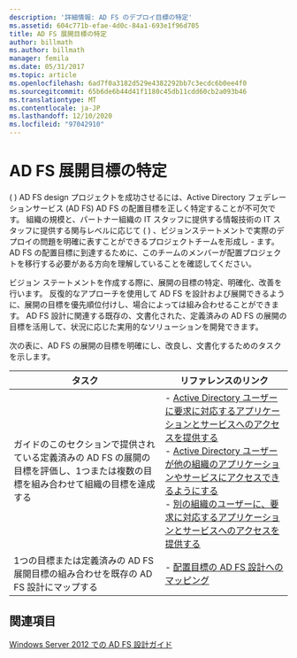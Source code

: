 ```yaml
---
description: '詳細情報: AD FS のデプロイ目標の特定'
ms.assetid: 604c771b-efae-4d0c-84a1-693e1f96d705
title: AD FS 展開目標の特定
author: billmath
ms.author: billmath
manager: femila
ms.date: 05/31/2017
ms.topic: article
ms.openlocfilehash: 6ad7f0a3182d529e4382292bb7c3ecdc6b0ee4f0
ms.sourcegitcommit: 65b6de6b44d41f1180c45db11cdd60cb2a093b46
ms.translationtype: MT
ms.contentlocale: ja-JP
ms.lasthandoff: 12/10/2020
ms.locfileid: "97042910"
---
```

# <a name="identifying-your-ad-fs-deployment-goals"></a>AD FS 展開目標の特定

\( \) AD FS design プロジェクトを成功させるには、Active Directory フェデレーションサービス (AD FS) AD FS の配置目標を正しく特定することが不可欠です。 組織の規模と、パートナー組織の IT スタッフに提供する情報技術の IT スタッフに提供する関与レベルに応じて \( \) 、ビジョンステートメントで実際のデプロイの問題を明確に表すことができるプロジェクトチームを形成し \- ます。 AD FS の配置目標に到達するために、このチームのメンバーが配置プロジェクトを移行する必要がある方向を理解していることを確認してください。

ビジョン ステートメントを作成する際に、展開の目標の特定、明確化、改善を行います。 反復的なアプローチを使用して AD FS を設計および展開できるように、展開の目標を優先順位付けし、場合によっては組み合わせることができます。 AD FS 設計に関連する既存の、文書化された、定義済みの AD FS の展開の目標を活用して、状況に応じた実用的なソリューションを開発できます。

次の表に、AD FS の展開の目標を明確にし、改良し、文書化するためのタスクを示します。

|タスク|リファレンスのリンク|
|--------|-------------------|
|ガイドのこのセクションで提供されている定義済みの AD FS の展開の目標を評価し、1つまたは複数の目標を組み合わせて組織の目標を達成する|-   [Active Directory ユーザーに要求に対応するアプリケーションとサービスへのアクセスを提供する](Provide-Your-Active-Directory-Users-Access-to-Your-Claims-Aware-Applications-and-Services.md)<br />-   [Active Directory ユーザーが他の組織のアプリケーションやサービスにアクセスできるようにする](Provide-Your-Active-Directory-Users-Access-to-the-Applications-and-Services-of-Other-Organizations.md)<br />-   [別の組織のユーザーに、要求に対応するアプリケーションとサービスへのアクセスを提供する](Provide-Users-in-Another-Organization-Access-to-Your-Claims-Aware-Applications-and-Services.md)|
|1つの目標または定義済みの AD FS 展開目標の組み合わせを既存の AD FS 設計にマップする|-   [配置目標の AD FS 設計へのマッピング](Mapping-Your-Deployment-Goals-to-an-AD-FS-Design.md)|

## <a name="see-also"></a>関連項目
[Windows Server 2012 での AD FS 設計ガイド](AD-FS-Design-Guide-in-Windows-Server-2012.md)

